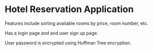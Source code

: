 # Hotel Reservation Application

Features include sorting available rooms by price, room number, etc.

Has a login page and and user sign up page.

User password is encrypted using Huffman Tree encryption.
